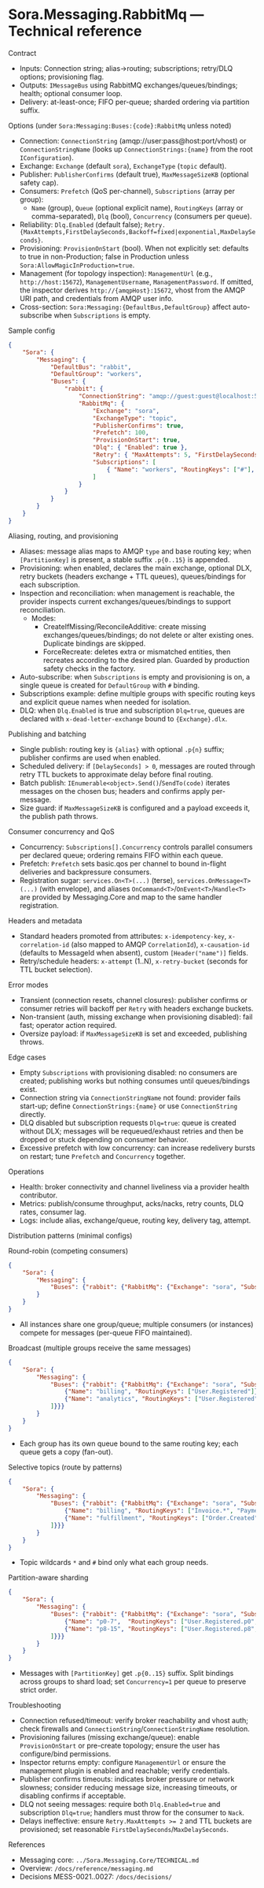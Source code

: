 ﻿# Sora.Messaging.RabbitMq — Technical reference

Contract
- Inputs: Connection string; alias→routing; subscriptions; retry/DLQ options; provisioning flag.
- Outputs: `IMessageBus` using RabbitMQ exchanges/queues/bindings; health; optional consumer loop.
- Delivery: at-least-once; FIFO per-queue; sharded ordering via partition suffix.

Options (under `Sora:Messaging:Buses:{code}:RabbitMq` unless noted)
- Connection: `ConnectionString` (amqp://user:pass@host:port/vhost) or `ConnectionStringName` (looks up `ConnectionStrings:{name}` from the root `IConfiguration`).
- Exchange: `Exchange` (default `sora`), `ExchangeType` (`topic` default).
- Publisher: `PublisherConfirms` (default true), `MaxMessageSizeKB` (optional safety cap).
- Consumers: `Prefetch` (QoS per-channel), `Subscriptions` (array per group):
	- `Name` (group), `Queue` (optional explicit name), `RoutingKeys` (array or comma-separated), `Dlq` (bool), `Concurrency` (consumers per queue).
- Reliability: `Dlq.Enabled` (default false); `Retry.{MaxAttempts,FirstDelaySeconds,Backoff=fixed|exponential,MaxDelaySeconds}`.
- Provisioning: `ProvisionOnStart` (bool). When not explicitly set: defaults to true in non-Production; false in Production unless `Sora:AllowMagicInProduction=true`.
- Management (for topology inspection): `ManagementUrl` (e.g., `http://host:15672`), `ManagementUsername`, `ManagementPassword`. If omitted, the inspector derives `http://{amqpHost}:15672`, vhost from the AMQP URI path, and credentials from AMQP user info.
- Cross-section: `Sora:Messaging:{DefaultBus,DefaultGroup}` affect auto-subscribe when `Subscriptions` is empty.

Sample config

```json
{
	"Sora": {
		"Messaging": {
			"DefaultBus": "rabbit",
			"DefaultGroup": "workers",
			"Buses": {
				"rabbit": {
					"ConnectionString": "amqp://guest:guest@localhost:5672",
					"RabbitMq": {
						"Exchange": "sora",
						"ExchangeType": "topic",
						"PublisherConfirms": true,
						"Prefetch": 100,
						"ProvisionOnStart": true,
						"Dlq": { "Enabled": true },
						"Retry": { "MaxAttempts": 5, "FirstDelaySeconds": 2, "Backoff": "exponential", "MaxDelaySeconds": 60 },
						"Subscriptions": [
							{ "Name": "workers", "RoutingKeys": ["#"], "Dlq": true, "Concurrency": 1 }
						]
					}
				}
			}
		}
	}
}
```

Aliasing, routing, and provisioning
- Aliases: message alias maps to AMQP `type` and base routing key; when `[PartitionKey]` is present, a stable suffix `.p{0..15}` is appended.
- Provisioning: when enabled, declares the main exchange, optional DLX, retry buckets (headers exchange + TTL queues), queues/bindings for each subscription.
- Inspection and reconciliation: when management is reachable, the provider inspects current exchanges/queues/bindings to support reconciliation.
	- Modes:
		- CreateIfMissing/ReconcileAdditive: create missing exchanges/queues/bindings; do not delete or alter existing ones. Duplicate bindings are skipped.
		- ForceRecreate: deletes extra or mismatched entities, then recreates according to the desired plan. Guarded by production safety checks in the factory.
- Auto-subscribe: when `Subscriptions` is empty and provisioning is on, a single queue is created for `DefaultGroup` with `#` binding.
- Subscriptions example: define multiple groups with specific routing keys and explicit queue names when needed for isolation.
- DLQ: when `Dlq.Enabled` is true and subscription `Dlq=true`, queues are declared with `x-dead-letter-exchange` bound to `{Exchange}.dlx`.

Publishing and batching
- Single publish: routing key is `{alias}` with optional `.p{n}` suffix; publisher confirms are used when enabled.
- Scheduled delivery: if `[DelaySeconds] > 0`, messages are routed through retry TTL buckets to approximate delay before final routing.
- Batch publish: `IEnumerable<object>.Send()`/`SendTo(code)` iterates messages on the chosen bus; headers and confirms apply per-message.
- Size guard: if `MaxMessageSizeKB` is configured and a payload exceeds it, the publish path throws.

Consumer concurrency and QoS
- Concurrency: `Subscriptions[].Concurrency` controls parallel consumers per declared queue; ordering remains FIFO within each queue.
- Prefetch: `Prefetch` sets basic.qos per channel to bound in-flight deliveries and backpressure consumers.
 - Registration sugar: `services.On<T>(...)` (terse), `services.OnMessage<T>(...)` (with envelope), and aliases `OnCommand<T>`/`OnEvent<T>`/`Handle<T>` are provided by Messaging.Core and map to the same handler registration.

Headers and metadata
- Standard headers promoted from attributes: `x-idempotency-key`, `x-correlation-id` (also mapped to AMQP `CorrelationId`), `x-causation-id` (defaults to MessageId when absent), custom `[Header("name")]` fields.
- Retry/schedule headers: `x-attempt` (1..N), `x-retry-bucket` (seconds for TTL bucket selection).

Error modes
- Transient (connection resets, channel closures): publisher confirms or consumer retries will backoff per `Retry` with headers exchange buckets.
- Non-transient (auth, missing exchange when provisioning disabled): fail fast; operator action required.
- Oversize payload: if `MaxMessageSizeKB` is set and exceeded, publishing throws.

Edge cases
- Empty `Subscriptions` with provisioning disabled: no consumers are created; publishing works but nothing consumes until queues/bindings exist.
- Connection string via `ConnectionStringName` not found: provider fails start-up; define `ConnectionStrings:{name}` or use `ConnectionString` directly.
- DLQ disabled but subscription requests `Dlq=true`: queue is created without DLX; messages will be requeued/exhaust retries and then be dropped or stuck depending on consumer behavior.
- Excessive prefetch with low concurrency: can increase redelivery bursts on restart; tune `Prefetch` and `Concurrency` together.

Operations
- Health: broker connectivity and channel liveliness via a provider health contributor.
- Metrics: publish/consume throughput, acks/nacks, retry counts, DLQ rates, consumer lag.
- Logs: include alias, exchange/queue, routing key, delivery tag, attempt.

Distribution patterns (minimal configs)

Round-robin (competing consumers)

```json
{
	"Sora": {
		"Messaging": {
			"Buses": {"rabbit": {"RabbitMq": {"Exchange": "sora", "Subscriptions": [{"Name": "workers", "RoutingKeys": ["#"], "Concurrency": 4}]}}}
		}
	}
}
```

- All instances share one group/queue; multiple consumers (or instances) compete for messages (per-queue FIFO maintained).

Broadcast (multiple groups receive the same messages)

```json
{
	"Sora": {
		"Messaging": {
			"Buses": {"rabbit": {"RabbitMq": {"Exchange": "sora", "Subscriptions": [
				{"Name": "billing", "RoutingKeys": ["User.Registered"]},
				{"Name": "analytics", "RoutingKeys": ["User.Registered"]}
			]}}}
		}
	}
}
```

- Each group has its own queue bound to the same routing key; each queue gets a copy (fan-out).

Selective topics (route by patterns)

```json
{
	"Sora": {
		"Messaging": {
			"Buses": {"rabbit": {"RabbitMq": {"Exchange": "sora", "Subscriptions": [
				{"Name": "billing", "RoutingKeys": ["Invoice.*", "Payment.#"]},
				{"Name": "fulfillment", "RoutingKeys": ["Order.Created", "Order.Shipped"]}
			]}}}
		}
	}
}
```

- Topic wildcards `*` and `#` bind only what each group needs.

Partition-aware sharding

```json
{
	"Sora": {
		"Messaging": {
			"Buses": {"rabbit": {"RabbitMq": {"Exchange": "sora", "Subscriptions": [
				{"Name": "p0-7",  "RoutingKeys": ["User.Registered.p0", "User.Registered.p1", "User.Registered.p2", "User.Registered.p3", "User.Registered.p4", "User.Registered.p5", "User.Registered.p6", "User.Registered.p7"]},
				{"Name": "p8-15", "RoutingKeys": ["User.Registered.p8", "User.Registered.p9", "User.Registered.p10", "User.Registered.p11", "User.Registered.p12", "User.Registered.p13", "User.Registered.p14", "User.Registered.p15"]}
			]}}}
		}
	}
}
```

- Messages with `[PartitionKey]` get `.p{0..15}` suffix. Split bindings across groups to shard load; set `Concurrency=1` per queue to preserve strict order.

Troubleshooting
- Connection refused/timeout: verify broker reachability and vhost auth; check firewalls and `ConnectionString`/`ConnectionStringName` resolution.
- Provisioning failures (missing exchange/queue): enable `ProvisionOnStart` or pre-create topology; ensure the user has configure/bind permissions.
- Inspector returns empty: configure `ManagementUrl` or ensure the management plugin is enabled and reachable; verify credentials.
- Publisher confirms timeouts: indicates broker pressure or network slowness; consider reducing message size, increasing timeouts, or disabling confirms if acceptable.
- DLQ not seeing messages: require both `Dlq.Enabled=true` and subscription `Dlq=true`; handlers must throw for the consumer to `Nack`.
- Delays ineffective: ensure `Retry.MaxAttempts >= 2` and TTL buckets are provisioned; set reasonable `FirstDelaySeconds`/`MaxDelaySeconds`.

References
- Messaging core: `../Sora.Messaging.Core/TECHNICAL.md`
- Overview: `/docs/reference/messaging.md`
- Decisions MESS-0021..0027: `/docs/decisions/`